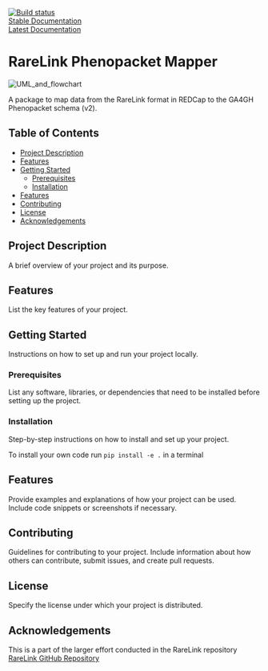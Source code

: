 [![Build status](https://github.com/bih-cei/rarelink_phenopacket_mapper/workflows/CI/badge.svg)](https://github.com/frehburg/TemplateForPythonProjects/actions/workflows/python_ci.yml)  
[Stable Documentation](https://bih-cei.github.io/rarelink_phenopacket_mapper/stable/)  
[Latest Documentation](https://bih-cei.github.io/rarelink_phenopacket_mapper/latest/)  

# RareLink Phenopacket Mapper
![UML_and_flowchart](https://github.com/user-attachments/assets/56f68945-6b3f-4ad8-9bc3-986b71b1a53d)


A package to map data from the RareLink format in REDCap to the GA4GH Phenopacket schema (v2).

## Table of Contents

- [Project Description](#project-description)
- [Features](#features)
- [Getting Started](#getting-started)
   - [Prerequisites](#prerequisites)
   - [Installation](#installation)
- [Features](#features)
- [Contributing](#contributing)
- [License](#license)
- [Acknowledgements](#acknowledgements)

## Project Description

A brief overview of your project and its purpose.

## Features

List the key features of your project.

## Getting Started

Instructions on how to set up and run your project locally.

### Prerequisites

List any software, libraries, or dependencies that need to be installed before setting up the project.

### Installation

Step-by-step instructions on how to install and set up your project.

To install your own code run `pip install -e .` in a terminal

## Features

Provide examples and explanations of how your project can be used. Include code snippets or screenshots if necessary.

## Contributing

Guidelines for contributing to your project. Include information about how others can contribute, submit issues, and create pull requests.

## License

Specify the license under which your project is distributed.

## Acknowledgements
This is a part of the larger effort conducted in the RareLink repository [RareLink GitHub Repository](www.github.com/bih-cei/rarelink)
